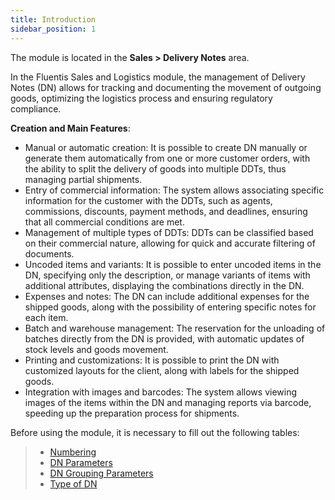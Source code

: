 ```yaml
---
title: Introduction 
sidebar_position: 1
---
```


The module is located in the **Sales > Delivery Notes** area.

In the Fluentis Sales and Logistics module, the management of Delivery Notes (DN) allows for tracking and documenting the movement of outgoing goods, optimizing the logistics process and ensuring regulatory compliance. 

**Creation and Main Features**:
- Manual or automatic creation: It is possible to create DN manually or generate them automatically from one or more customer orders, with the ability to split the delivery of goods into multiple DDTs, thus managing partial shipments.
- Entry of commercial information: The system allows associating specific information for the customer with the DDTs, such as agents, commissions, discounts, payment methods, and deadlines, ensuring that all commercial conditions are met.
- Management of multiple types of DDTs: DDTs can be classified based on their commercial nature, allowing for quick and accurate filtering of documents.
- Uncoded items and variants: It is possible to enter uncoded items in the DN, specifying only the description, or manage variants of items with additional attributes, displaying the combinations directly in the DN.
- Expenses and notes: The DN can include additional expenses for the shipped goods, along with the possibility of entering specific notes for each item.
- Batch and warehouse management: The reservation for the unloading of batches directly from the DN is provided, with automatic updates of stock levels and goods movement.
- Printing and customizations: It is possible to print the DN with customized layouts for the client, along with labels for the shipped goods.
- Integration with images and barcodes: The system allows viewing images of the items within the DN and managing reports via barcode, speeding up the preparation process for shipments.

Before using the module, it is necessary to fill out the following tables:     
> - [Numbering](/docs/configurations/tables/fluentis-numerations)    
> - [DN Parameters](/docs/configurations/parameters/sales/dn-parameters)
> - [DN Grouping Parameters](/docs/configurations/parameters/sales/dn-grouping)
> - [Type of DN](/docs/configurations/tables/sales/delivery-notes-type)